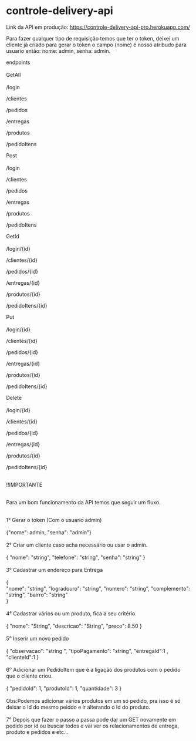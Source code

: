 # controle-delivery-api

Link da API em produção: https://controle-delivery-api-pro.herokuapp.com/

Para fazer qualquer tipo de requisição temos que ter o token,
deixei um cliente já criado para gerar o token o campo (nome) é nosso atribudo para usuario então: nome: admin, senha: admin.
<br>

endpoints
</br>
</br>
GetAll
</br>
</br>
/login

/clientes

/pedidos

/entregas

/produtos

/pedidoItens

Post
</br>
</br>
/login

/clientes

/pedidos

/entregas

/produtos

/pedidoItens

GetId
</br>
</br>
/login/{id}

/clientes/{id}

/pedidos/{id}

/entregas/{id}

/produtos/{id}

/pedidoItens/{id}

Put
</br>
</br>
/login/{id}

/clientes/{id}

/pedidos/{id}

/entregas/{id}

/produtos/{id}

/pedidoItens/{id}

Delete
</br>
</br>
/login/{id}

/clientes/{id}

/pedidos/{id}

/entregas/{id}

/produtos/{id}

/pedidoItens/{id}
</br>
</br>

!!IMPORTANTE 
</br>
</br>

Para um bom funcionamento da API temos que seguir um fluxo.
</br>
</br>

1° Gerar o token (Com o usuario admin) 
</br>
</br>
{"nome": admin, "senha": "admin"}
</br>
</br>
2° Criar um cliente caso acha necessário ou usar o admin.
</br>
</br>
{
"nome": "string",
"telefone": "string",
"senha": "string"
}
</br>
</br>
3° Cadastrar um endereço para Entrega
</br>
</br>
{   
    "nome": "string",
    "logradouro": "string",
    "numero": "string",
    "complemento": "string",
    "bairro": "string"  
}
</br>
</br>
4° Cadastrar vários ou um produto, fica a seu critério.
</br>
</br>
{
    "nome": "String",
    "descricao": "String",
    "preco": 8.50
}
</br>
</br>
5° Inserir um novo pedido 
</br>
</br>
    {
    "observacao": "string ",
    "tipoPagamento": "string",
    "entregaId":1 ,
    "clienteId":1 
    }
</br>
</br>
6° Adicionar um PedidoItem que é a ligação dos produtos com o pedido que o cliente criou.
</br>
</br>
{
    "pedidoId": 1,
    "produtoId": 1,
    "quantidade": 3
}
</br>
</br>
Obs:Podemos adicionar vários produtos em um só pedido, pra isso é só deixar o Id do mesmo peiddo e ir alterando o Id do produto. 
</br>
</br>
7° Depois que fazer o passo a passa pode dar um GET novamente em pedido por id ou buscar todos e vai ver os relacionamentos de entrega, produto e pedidos e etc...
